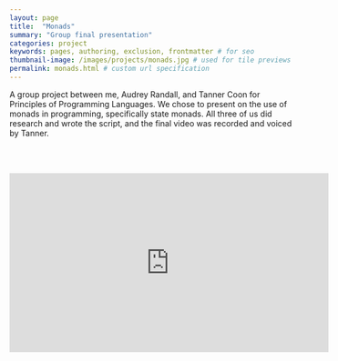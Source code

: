 ```yaml
---
layout: page
title:  "Monads"
summary: "Group final presentation"
categories: project
keywords: pages, authoring, exclusion, frontmatter # for seo
thumbnail-image: /images/projects/monads.jpg # used for tile previews
permalink: monads.html # custom url specification
---
```


<article>

A group project between me, Audrey Randall, and Tanner Coon for Principles of Programming Languages. We chose to present on the use of monads in programming, specifically state monads. All three of us did research and wrote the script, and the final video was recorded and voiced by Tanner.

<br><br>
<iframe width="560" height="315" src="https://www.youtube-nocookie.com/embed/HZUi5XcsaNE?rel=0&amp;showinfo=0" frameborder="0" allow="autoplay; encrypted-media" allowfullscreen></iframe>

</article>
